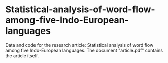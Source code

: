 # Statistical-analysis-of-word-flow-among-five-Indo-European-languages
Data and code for the research article: Statistical analysis of word flow among five Indo-European languages.
The document "article.pdf" contains the article itself. 


